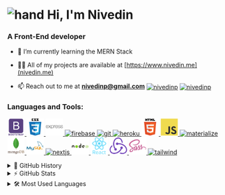 <!-- ### Hi there <img src="https://media.giphy.com/media/hvRJCLFzcasrR4ia7z/giphy.gif" width="25px">


<!-- **nivedin/nivedin** is a ✨ _special_ ✨ repository because its `README.md` (this file) appears on your GitHub profile. -->

<!-- Here are some ideas to get you started: -->

<!-- - 👯 I’m looking to collaborate on any JavaScript Project -->
<!-- - 🔭 I’m currently working on ... -->
<!-- - 🌱 I’m currently learning the MERN Stack
- 📫 Reach out to me at **[`nivedinp@gmail.com`](mailto:nivedinp@gmail.com)**
- 💼 See my full portfolio at **[`nivedin.me`](https://nivedin.me)** -->
<!-- - 🤔 I’m looking for help with ... -->
<!-- - 😄 Pronouns: ...
- ⚡ Fun fact: ... -->
<!-- <br/>

<div>
    <details>
        <summary>⚡ GitHub Stats</summary>
        <img align="center" alt="codeSTACKr's GitHub Stats"
            src="https://github-readme-stats.codestackr.vercel.app/api?username=nivedin&show_icons=true&hide_border=true" />
    </details>
</div>

<div>
    <details>
        <summary>📜 GitHub History</summary>
        <p><img align="center" src="https://github-readme-streak-stats.herokuapp.com/?user=nivedin&" alt="nivedin" />
        </p>
    </details>
</div>

<div>
    <details>
        <summary>🛠️ Most Used Languages</summary>
        <p><img align="center"
                src="https://github-readme-stats.vercel.app/api/top-langs?username=nivedin&show_icons=true&locale=en&layout=compact"
                alt="nivedin" /></p>
    </details>
</div>

<br/>
🔨 Languages and Tools:
<br/> -->

<!-- <img align="left" alt="Visual Studio Code" width="26px"
    src="https://raw.githubusercontent.com/github/explore/80688e429a7d4ef2fca1e82350fe8e3517d3494d/topics/visual-studio-code/visual-studio-code.png" />
<img align="left" alt="HTML5" width="26px"
    src="https://raw.githubusercontent.com/github/explore/80688e429a7d4ef2fca1e82350fe8e3517d3494d/topics/html/html.png" />
<img align="left" alt="CSS3" width="26px"
    src="https://raw.githubusercontent.com/github/explore/80688e429a7d4ef2fca1e82350fe8e3517d3494d/topics/css/css.png" />
<img align="left" alt="Sass" width="26px"
    src="https://raw.githubusercontent.com/github/explore/80688e429a7d4ef2fca1e82350fe8e3517d3494d/topics/sass/sass.png" />
<img align="left" alt="JavaScript" width="26px"
    src="https://raw.githubusercontent.com/github/explore/80688e429a7d4ef2fca1e82350fe8e3517d3494d/topics/javascript/javascript.png" />
<img align="left" alt="React" width="26px"
    src="https://raw.githubusercontent.com/github/explore/80688e429a7d4ef2fca1e82350fe8e3517d3494d/topics/react/react.png" />
<img align="left" alt="Node.js" width="26px"
    src="https://raw.githubusercontent.com/github/explore/80688e429a7d4ef2fca1e82350fe8e3517d3494d/topics/nodejs/nodejs.png" />
<img align="left" alt="MongoDB" width="26px"
    src="https://raw.githubusercontent.com/github/explore/80688e429a7d4ef2fca1e82350fe8e3517d3494d/topics/mongodb/mongodb.png" />
<img align="left" alt="Git" width="26px"
    src="https://raw.githubusercontent.com/github/explore/80688e429a7d4ef2fca1e82350fe8e3517d3494d/topics/git/git.png" />
<img align="left" alt="GitHub" width="26px"
    src="https://raw.githubusercontent.com/github/explore/78df643247d429f6cc873026c0622819ad797942/topics/github/github.png" />
<img align="left" alt="Terminal" width="26px"
    src="https://raw.githubusercontent.com/github/explore/80688e429a7d4ef2fca1e82350fe8e3517d3494d/topics/terminal/terminal.png" /> --> 
    
    
    
    
<h1 ><img src="https://raw.githubusercontent.com/nixin72/nixin72/master/wave.gif" alt="hand" height="50" width="50" /> Hi, I'm Nivedin</h1>
<h3 >A Front-End developer</h3>

- 🌱 I’m currently learning the MERN Stack

- 👨‍💻 All of my projects are available at [https://www.nivedin.me](nivedin.me)

- 📫 Reach out to me at **nivedinp@gmail.com**  <a href="mailto:nivedinp@gmail.com" target="blank"><img align="center" src="https://www.vectorlogo.zone/logos/gmail/gmail-icon.svg" alt="nivedinp" height="30" width="30" /></a>
           <a href="https://linkedin.com/in/nivedinp" target="blank"><img align="center" src="https://raw.githubusercontent.com/rahuldkjain/github-profile-readme-generator/master/src/images/icons/Social/linked-in-alt.svg" alt="nivedinp" height="20" width="30" /></a>

<h3 align="left">Languages and Tools:</h3>
<p align="left"> <a href="https://getbootstrap.com" target="_blank"> <img src="https://raw.githubusercontent.com/devicons/devicon/master/icons/bootstrap/bootstrap-plain-wordmark.svg" alt="bootstrap" width="40" height="40"/> </a> <a href="https://www.w3schools.com/css/" target="_blank"> <img src="https://raw.githubusercontent.com/devicons/devicon/master/icons/css3/css3-original-wordmark.svg" alt="css3" width="40" height="40"/> </a> <a href="https://expressjs.com" target="_blank"> <img src="https://raw.githubusercontent.com/devicons/devicon/master/icons/express/express-original-wordmark.svg" alt="express" width="40" height="40"/> </a> <a href="https://firebase.google.com/" target="_blank"> <img src="https://www.vectorlogo.zone/logos/firebase/firebase-icon.svg" alt="firebase" width="40" height="40"/> </a> <a href="https://git-scm.com/" target="_blank"> <img src="https://www.vectorlogo.zone/logos/git-scm/git-scm-icon.svg" alt="git" width="40" height="40"/> </a> <a href="https://heroku.com" target="_blank"> <img src="https://www.vectorlogo.zone/logos/heroku/heroku-icon.svg" alt="heroku" width="40" height="40"/> </a> <a href="https://www.w3.org/html/" target="_blank"> <img src="https://raw.githubusercontent.com/devicons/devicon/master/icons/html5/html5-original-wordmark.svg" alt="html5" width="40" height="40"/> </a> <a href="https://developer.mozilla.org/en-US/docs/Web/JavaScript" target="_blank"> <img src="https://raw.githubusercontent.com/devicons/devicon/master/icons/javascript/javascript-original.svg" alt="javascript" width="40" height="40"/> </a> <a href="https://materializecss.com/" target="_blank"> <img src="https://raw.githubusercontent.com/prplx/svg-logos/5585531d45d294869c4eaab4d7cf2e9c167710a9/svg/materialize.svg" alt="materialize" width="40" height="40"/> </a> <a href="https://www.mongodb.com/" target="_blank"> <img src="https://raw.githubusercontent.com/devicons/devicon/master/icons/mongodb/mongodb-original-wordmark.svg" alt="mongodb" width="40" height="40"/> </a> <a href="https://www.mysql.com/" target="_blank"> <img src="https://raw.githubusercontent.com/devicons/devicon/master/icons/mysql/mysql-original-wordmark.svg" alt="mysql" width="40" height="40"/> </a> <a href="https://nextjs.org/" target="_blank"> <img src="https://cdn.worldvectorlogo.com/logos/nextjs-3.svg" alt="nextjs" width="40" height="40"/> </a> <a href="https://nodejs.org" target="_blank"> <img src="https://raw.githubusercontent.com/devicons/devicon/master/icons/nodejs/nodejs-original-wordmark.svg" alt="nodejs" width="40" height="40"/> </a> <a href="https://reactjs.org/" target="_blank"> <img src="https://raw.githubusercontent.com/devicons/devicon/master/icons/react/react-original-wordmark.svg" alt="react" width="40" height="40"/> </a> <a href="https://redux.js.org" target="_blank"> <img src="https://raw.githubusercontent.com/devicons/devicon/master/icons/redux/redux-original.svg" alt="redux" width="40" height="40"/> </a> <a href="https://sass-lang.com" target="_blank"> <img src="https://raw.githubusercontent.com/devicons/devicon/master/icons/sass/sass-original.svg" alt="sass" width="40" height="40"/> </a> <a href="https://tailwindcss.com/" target="_blank"> <img src="https://www.vectorlogo.zone/logos/tailwindcss/tailwindcss-icon.svg" alt="tailwind" width="40" height="40"/> </a> </p>


<div>
    <details>
        <summary>📜 GitHub History</summary>
        <br/>
        <p><img align="center" src="https://github-readme-stats.vercel.app/api?username=nivedin&show_icons=true&locale=en" alt="nivedin" />
        </p>
    </details>
</div>

<div>
    <details>
        <summary>⚡  GitHub Stats</summary>
          <br/>
        <p><img align="center" src="https://github-readme-streak-stats.herokuapp.com/?user=nivedin&" alt="nivedin" />
        </p>
    </details>
</div>

    
<div>
    <details>
        <summary>🛠️ Most Used Languages</summary>
          <br/>
        <p><img align="left" src="https://github-readme-stats.vercel.app/api/top-langs?username=nivedin&show_icons=true&locale=en&layout=compact" alt="nivedin" /></p>
    </details>
</div>
    
<!-- <br/><br/>    
<p align="left">
<a href="https://linkedin.com/in/nivedinp" target="blank"><img align="center" src="https://raw.githubusercontent.com/rahuldkjain/github-profile-readme-generator/master/src/images/icons/Social/linked-in-alt.svg" alt="nivedinp" height="20" width="30" /></a>
</p>     -->
